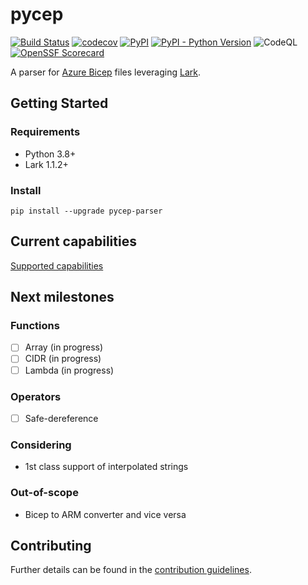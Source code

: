 # pycep

[![Build Status](https://github.com/gruebel/pycep/workflows/CI/badge.svg)](https://github.com/gruebel/pycep/actions)
[![codecov](https://codecov.io/gh/gruebel/pycep/branch/master/graph/badge.svg?token=49WHVYGE1D)](https://codecov.io/gh/gruebel/pycep)
[![PyPI](https://img.shields.io/pypi/v/pycep-parser)](https://pypi.org/project/pycep-parser/)
[![PyPI - Python Version](https://img.shields.io/pypi/pyversions/pycep-parser)](https://github.com/gruebel/pycep)
![CodeQL](https://github.com/gruebel/pycep/workflows/CodeQL/badge.svg)
[![OpenSSF Scorecard](https://api.securityscorecards.dev/projects/github.com/gruebel/pycep/badge)](https://api.securityscorecards.dev/projects/github.com/gruebel/pycep)

A parser for [Azure Bicep](https://github.com/Azure/bicep) files leveraging [Lark](https://github.com/lark-parser/lark).

## Getting Started

### Requirements

- Python 3.8+
- Lark 1.1.2+

### Install

```shell
pip install --upgrade pycep-parser
```

## Current capabilities

[Supported capabilities](docs/capabilities.md)

## Next milestones

### Functions
- [ ] Array (in progress)
- [ ] CIDR (in progress)
- [ ] Lambda (in progress)

### Operators
- [ ] Safe-dereference

### Considering
- 1st class support of interpolated strings

### Out-of-scope
- Bicep to ARM converter and vice versa

## Contributing

Further details can be found in the [contribution guidelines](CONTRIBUTING.md).
